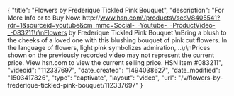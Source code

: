 {
    "title": "Flowers by Frederique Tickled Pink Bouquet",
    "description": "For More Info or to Buy Now: http:\/\/www.hsn.com\/products\/seo\/8405541?rdr=1&sourceid=youtube&cm_mmc=Social-_-Youtube-_-ProductVideo-_-083211\r\nFlowers by Frederique Tickled Pink Bouquet \nBring a blush to the cheeks of a loved one with this blushing bouquet of pink cut flowers. In the language of flowers, light pink symbolizes admiration,...\r\nPrices shown on the previously recorded video may not represent the current price.  View hsn.com to view the current selling price. HSN Item #083211",
    "videoid": "112337697",
    "date_created": "1494038627",
    "date_modified": "1503417826",
    "type": "captivate",
    "layout": "video",
    "url": "\/v\/flowers-by-frederique-tickled-pink-bouquet\/112337697"
}